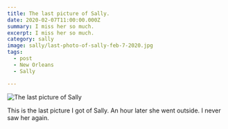 ```yaml
---
title: The last picture of Sally.
date: 2020-02-07T11:00:00.000Z
summary: I miss her so much.
excerpt: I miss her so much.
category: sally
image: sally/last-photo-of-sally-feb-7-2020.jpg
tags:
  - post 
  - New Orleans
  - Sally

---
```


![The last picture of Sally](/static/img/sally/last-photo-of-sally-feb-7-2020.jpg "last picture of Sally")

This is the last picture I got of Sally. An hour later she went outside. I never saw her again.